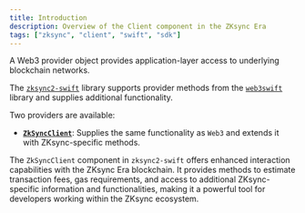 ```yaml
---
title: Introduction
description: Overview of the Client component in the ZKsync Era
tags: ["zksync", "client", "swift", "sdk"]
---
```


A Web3 provider object provides application-layer access to underlying blockchain networks.

The [`zksync2-swift`](https://github.com/zksync-sdk/zksync2-swift) library supports provider methods
from the [`web3swift`](https://github.com/web3swift-team/web3swift) library and supplies additional functionality.

Two providers are available:

- **[`ZkSyncClient`](/zksync-era/sdk/swift/api/clients/client#zksyncclient)**: Supplies the same functionality as `Web3` and
extends it with ZKsync-specific methods.

The `ZkSyncClient` component in `zksync2-swift` offers enhanced interaction capabilities with the ZKsync Era
blockchain. It provides methods to estimate transaction fees, gas requirements, and access to additional ZKsync-specific
information and functionalities, making it a powerful tool for developers working within the ZKsync ecosystem.
